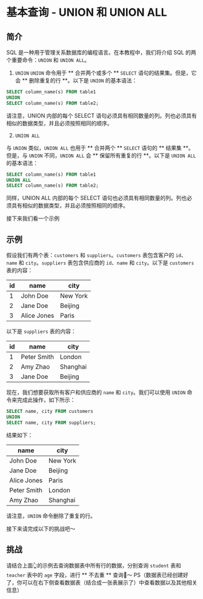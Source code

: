 # 基本查询 - UNION 和 UNION ALL

## 简介

SQL 是一种用于管理关系数据库的编程语言。在本教程中，我们将介绍 SQL 的两个重要命令：`UNION` 和 `UNION ALL`。

1. `UNION`
   `UNION` 命令用于 ** 合并两个或多个 ** `SELECT` 语句的结果集。但是，它会 ** 删除重复的行 **。以下是 `UNION` 的基本语法：

```sql
SELECT column_name(s) FROM table1
UNION
SELECT column_name(s) FROM table2;
```

请注意，UNION 内部的每个 SELECT 语句必须具有相同数量的列。列也必须具有相似的数据类型，并且必须按照相同的顺序。

2. `UNION ALL`

与 `UNION` 类似，`UNION ALL` 也用于 ** 合并两个 ** `SELECT` 语句的 ** 结果集 **。但是，与 `UNION` 不同，`UNION ALL` 会 ** 保留所有重复的行 **。以下是 `UNION ALL` 的基本语法：

```sql
SELECT column_name(s) FROM table1
UNION ALL
SELECT column_name(s) FROM table2;
```

同样，UNION ALL 内部的每个 SELECT 语句也必须具有相同数量的列。列也必须具有相似的数据类型，并且必须按照相同的顺序。

接下来我们看一个示例

## 示例

假设我们有两个表：`customers` 和 `suppliers`。`customers` 表包含客户的 `id`、`name` 和 `city`。`suppliers` 表包含供应商的 `id`、`name` 和 `city`。以下是 `customers` 表的内容：

| id  | name        | city     |
| --- | ----------- | -------- |
| 1   | John Doe    | New York |
| 2   | Jane Doe    | Beijing  |
| 3   | Alice Jones | Paris    |

以下是 `suppliers` 表的内容：

| id  | name        | city     |
| --- | ----------- | -------- |
| 1   | Peter Smith | London   |
| 2   | Amy Zhao    | Shanghai |
| 3   | Jane Doe    | Beijing  |

现在，我们想要获取所有客户和供应商的 `name` 和 `city`。我们可以使用 `UNION` 命令来完成此操作，如下所示：

```sql
SELECT name, city FROM customers
UNION
SELECT name, city FROM suppliers;
```

结果如下：

| name        | city     |
| ----------- | -------- |
| John Doe    | New York |
| Jane Doe    | Beijing  |
| Alice Jones | Paris    |
| Peter Smith | London   |
| Amy Zhao    | Shanghai |

请注意，`UNION` 命令删除了重复的行。

接下来请完成以下的挑战吧～

## 挑战

请结合上面👆的示例去查询数据表中所有行的数据，分别查询 `student` 表和 `teacher` 表中的 `age` 字段，进行 ** 不去重 ** 查询🌈～
PS（数据表已经创建好了，你可以在右下侧查看数据表（结合成一张表展示了）中查看数据以及其他相关信息）
